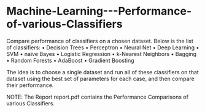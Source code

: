 # Machine-Learning---Performance-of-various-Classifiers

Compare performance of classifiers on a chosen dataset. Below is the list of classifiers:
  • Decision Trees                                                                                                                           • Perceptron 
  • Neural Net
  • Deep Learning
  • SVM
  • naïve Bayes
  • Logistic Regression
  • k-Nearest Neighbors
  • Bagging
  • Random Forests
  • AdaBoost
  • Gradient Boosting

The idea is to choose a single dataset and run all of these classifiers on that dataset using the best set of parameters for each case, and then compare their performance. 

NOTE: The Report report.pdf contains the Performance Comparisons of various Classifiers.
